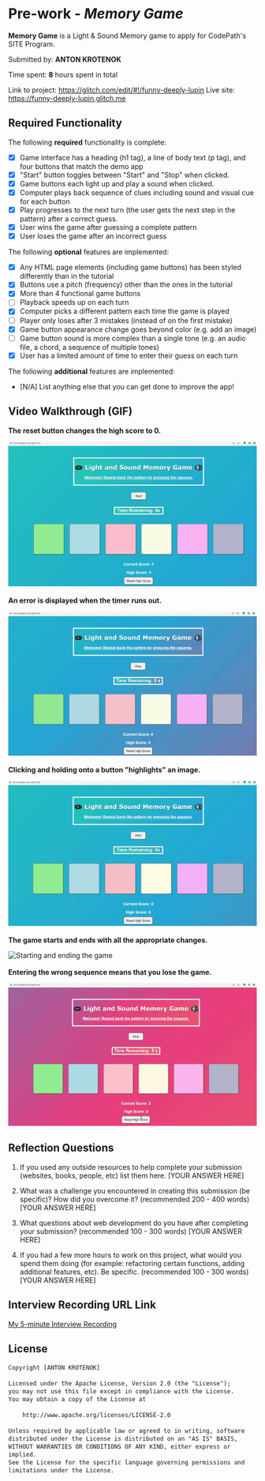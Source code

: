 # Pre-work - *Memory Game*

**Memory Game** is a Light & Sound Memory game to apply for CodePath's SITE Program. 

Submitted by: **ANTON KROTENOK**

Time spent: **8** hours spent in total

Link to project: https://glitch.com/edit/#!/funny-deeply-lupin
Live site: https://funny-deeply-lupin.glitch.me

## Required Functionality

The following **required** functionality is complete:

* [X] Game interface has a heading (h1 tag), a line of body text (p tag), and four buttons that match the demo app
* [X] "Start" button toggles between "Start" and "Stop" when clicked. 
* [X] Game buttons each light up and play a sound when clicked. 
* [X] Computer plays back sequence of clues including sound and visual cue for each button
* [X] Play progresses to the next turn (the user gets the next step in the pattern) after a correct guess. 
* [X] User wins the game after guessing a complete pattern
* [X] User loses the game after an incorrect guess

The following **optional** features are implemented:

* [X] Any HTML page elements (including game buttons) has been styled differently than in the tutorial
* [X] Buttons use a pitch (frequency) other than the ones in the tutorial
* [X] More than 4 functional game buttons
* [ ] Playback speeds up on each turn
* [X] Computer picks a different pattern each time the game is played
* [ ] Player only loses after 3 mistakes (instead of on the first mistake)
* [X] Game button appearance change goes beyond color (e.g. add an image)
* [ ] Game button sound is more complex than a single tone (e.g. an audio file, a chord, a sequence of multiple tones)
* [X] User has a limited amount of time to enter their guess on each turn

The following **additional** features are implemented:

- [N/A] List anything else that you can get done to improve the app!

## Video Walkthrough (GIF)

**The reset button changes the high score to 0.**

![Resetting the high score](https://github.com/theonlyanton/Light-Sound-Memory-Game/blob/main/.gif-assets/resetHighScore.gif)
<br/>
<br/>
**An error is displayed when the timer runs out.**

![Running out of time](https://github.com/theonlyanton/Light-Sound-Memory-Game/blob/main/.gif-assets/noMoreTime.gif)
<br/>
<br/>
**Clicking and holding onto a button "highlights" an image.**

![Highlighting buttons](https://github.com/theonlyanton/Light-Sound-Memory-Game/blob/main/.gif-assets/highlightingButtons.gif)
<br/>
<br/>
**The game starts and ends with all the appropriate changes.**

![Starting and ending the game](https://github.com/theonlyanton/Light-Sound-Memory-Game/blob/main/.gif-assets/startGameEndGame.gif)
<br/>
<br/>
**Entering the wrong sequence means that you lose the game.**

![Losing the game](https://github.com/theonlyanton/Light-Sound-Memory-Game/blob/main/.gif-assets/loseGame.gif)

## Reflection Questions
1. If you used any outside resources to help complete your submission (websites, books, people, etc) list them here. 
[YOUR ANSWER HERE]

2. What was a challenge you encountered in creating this submission (be specific)? How did you overcome it? (recommended 200 - 400 words) 
[YOUR ANSWER HERE]

3. What questions about web development do you have after completing your submission? (recommended 100 - 300 words) 
[YOUR ANSWER HERE]

4. If you had a few more hours to work on this project, what would you spend them doing (for example: refactoring certain functions, adding additional features, etc). Be specific. (recommended 100 - 300 words) 
[YOUR ANSWER HERE]

 

## Interview Recording URL Link

[My 5-minute Interview Recording](your-link-here)


## License

    Copyright [ANTON KROTENOK]

    Licensed under the Apache License, Version 2.0 (the "License");
    you may not use this file except in compliance with the License.
    You may obtain a copy of the License at

        http://www.apache.org/licenses/LICENSE-2.0

    Unless required by applicable law or agreed to in writing, software
    distributed under the License is distributed on an "AS IS" BASIS,
    WITHOUT WARRANTIES OR CONDITIONS OF ANY KIND, either express or implied.
    See the License for the specific language governing permissions and
    limitations under the License.
